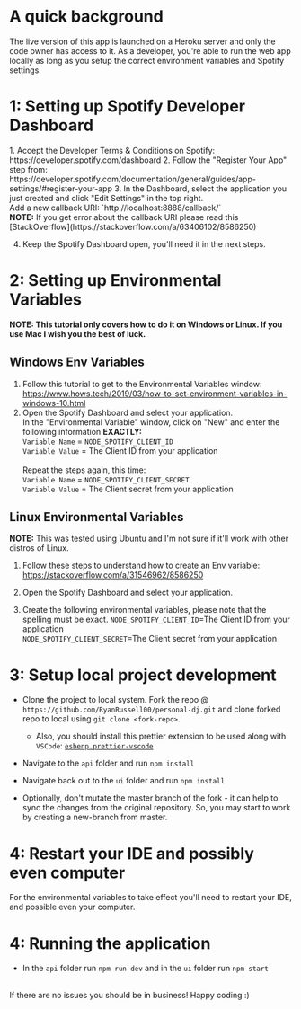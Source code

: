 # A quick background 

The live version of this app is launched on a Heroku server and only the code owner has access to it. As a developer, you're able to run the web app locally as long as you setup the correct environment variables and Spotify settings.

<h1 id="step1"> 1: Setting up Spotify Developer Dashboard</h1>
1. Accept the Developer Terms & Conditions on Spotify: https://developer.spotify.com/dashboard
2. Follow the "Register Your App" step from: https://developer.spotify.com/documentation/general/guides/app-settings/#register-your-app
3. In the Dashboard, select the application you just created and click "Edit Settings" in the top right.
   <br> Add a new callback URI: `http://localhost:8888/callback/`
   <br><b>NOTE:</b> If you get error about the callback URI please read this [StackOverflow](https://stackoverflow.com/a/63406102/8586250)

4. Keep the Spotify Dashboard open, you'll need it in the next steps.

# 2: Setting up Environmental Variables

<b>NOTE: This tutorial only covers how to do it on Windows or Linux. If you use Mac I wish you the best of luck.</b>

## Windows Env Variables

1. Follow this tutorial to get to the Environmental Variables window: https://www.hows.tech/2019/03/how-to-set-environment-variables-in-windows-10.html
2. Open the Spotify Dashboard and select your application.
   <br>
   In the "Environmental Variable" window, click on "New" and enter the following information <b>EXACTLY:</b>
   <br>
   `Variable Name` = `NODE_SPOTIFY_CLIENT_ID`
   <br>
   `Variable Value` = The Client ID from your application
   <br> <br>
   Repeat the steps again, this time:
   <br>
   `Variable Name` = `NODE_SPOTIFY_CLIENT_SECRET`
   <br>
   `Variable Value` = The Client secret from your application
   <br>

## Linux Environmental Variables

<b>NOTE:</b> This was tested using Ubuntu and I'm not sure if it'll work with other distros of Linux.

1. Follow these steps to understand how to create an Env variable: https://stackoverflow.com/a/31546962/8586250

2. Open the Spotify Dashboard and select your application.

3. Create the following environmental variables, please note that the spelling must be exact.
   `NODE_SPOTIFY_CLIENT_ID`=The Client ID from your application
   <br>
   `NODE_SPOTIFY_CLIENT_SECRET`=The Client secret from your application

# 3: Setup local project development

-   Clone the project to local system. Fork the repo @ `https://github.com/RyanRussell00/personal-dj.git` and clone forked repo to local using `git clone <fork-repo>`.
    -   Also, you should install this prettier extension to be used along with `VSCode`: [`esbenp.prettier-vscode`](https://marketplace.visualstudio.com/items?itemName=esbenp.prettier-vscode)

- Navigate to the `api` folder and run `npm install`

- Navigate back out to the `ui` folder and run `npm install`

-   Optionally, don't mutate the master branch of the fork - it can help to sync the changes from the original repository. So, you may start to work by creating a new-branch from master.

# 4: Restart your IDE and possibly even computer

For the environmental variables to take effect you'll need to restart your IDE, and possible even your computer.

# 4: Running the application

- In the `api` folder run `npm run dev` and in the `ui` folder run `npm start`

<br> If there are no issues you should be in business! Happy coding :)
